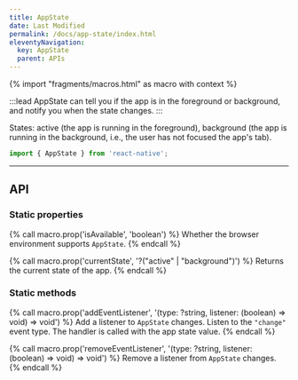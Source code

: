 ```yaml
---
title: AppState
date: Last Modified
permalink: /docs/app-state/index.html
eleventyNavigation:
  key: AppState
  parent: APIs
---
```


{% import "fragments/macros.html" as macro with context %}

:::lead
AppState can tell you if the app is in the foreground or background, and notify you when the state changes.
:::

States: active (the app is running in the foreground), background (the app is running in the background, i.e., the user has not focused the app's tab).


```js
import { AppState } from 'react-native';
```

---

## API

### Static properties

{% call macro.prop('isAvailable', 'boolean') %}
Whether the browser environment supports `AppState`.
{% endcall %}

{% call macro.prop('currentState', '?("active" | "background")') %}
Returns the current state of the app.
{% endcall %}

### Static methods

{% call macro.prop('addEventListener', '(type: ?string, listener: (boolean) => void) => void') %}
Add a listener to `AppState` changes. Listen to the `"change"` event type. The handler is called with the app state value.
{% endcall %}

{% call macro.prop('removeEventListener', '(type: ?string, listener: (boolean) => void) => void') %}
Remove a listener from `AppState` changes.
{% endcall %}
